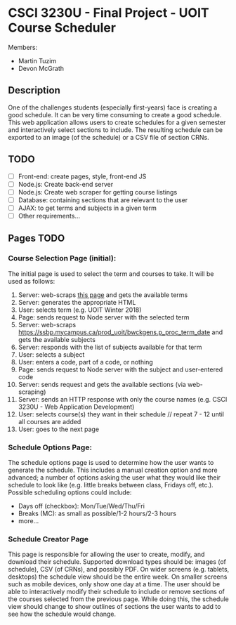 # CSCI 3230U - Final Project - UOIT Course Scheduler
Members:
- Martin Tuzim
- Devon McGrath

## Description
One of the challenges students (especially first-years) face is creating a good schedule. It can be very time consuming to create a good schedule. This web application allows users to create schedules for a given semester and interactively select sections to include. The resulting schedule can be exported to an image (of the schedule) or a CSV file of section CRNs.

## TODO
- [ ] Front-end: create pages, style, front-end JS
- [ ] Node.js: Create back-end server
- [ ] Node.js: Create web scraper for getting course listings
- [ ] Database: containing sections that are relevant to the user
- [ ] AJAX: to get terms and subjects in a given term
- [ ] Other requirements...

## Pages TODO
### Course Selection Page (initial):
The initial page is used to select the term and courses to take. It will be used as follows:
1. Server: web-scraps [this page](https://ssbp.mycampus.ca/prod_uoit/bwckschd.p_disp_dyn_sched?TRM=U) and gets the available terms
1. Server: generates the appropriate HTML
1. User: selects term (e.g. UOIT Winter 2018)
1. Page: sends request to Node server with the selected term
1. Server: web-scraps https://ssbp.mycampus.ca/prod_uoit/bwckgens.p_proc_term_date and gets the available subjects
1. Server: responds with the list of subjects available for that term
1. User: selects a subject
1. User: enters a code, part of a code, or nothing
1. Page: sends request to Node server with the subject and user-entered code
1. Server: sends request and gets the available sections (via web-scraping)
1. Server: sends an HTTP response with only the course names (e.g. CSCI 3230U - Web Application Development)
1. User: selects course(s) they want in their schedule // repeat 7 - 12 until all courses are added
1. User: goes to the next page

### Schedule Options Page:
The schedule options page is used to determine how the user wants to generate the schedule. This includes a manual creation option and more advanced; a number of options asking the user what they would like their schedule to look like (e.g. little breaks between class, Fridays off, etc.). Possible scheduling options could include:
- Days off (checkbox): Mon/Tue/Wed/Thu/Fri
- Breaks (MC): as small as possible/1-2 hours/2-3 hours
- more...

### Schedule Creator Page
This page is responsible for allowing the user to create, modify, and download their schedule. Supported download types should be: images (of schedule), CSV (of CRNs), and possibly PDF. On wider screens (e.g. tablets, desktops) the schedule view should be the entire week. On smaller screens such as mobile devices, only show one day at a time.
The user should be able to interactively modify their schedule to include or remove sections of the courses selected from the previous page. While doing this, the schedule view should change to show outlines of sections the user wants to add to see how the schedule would change.
